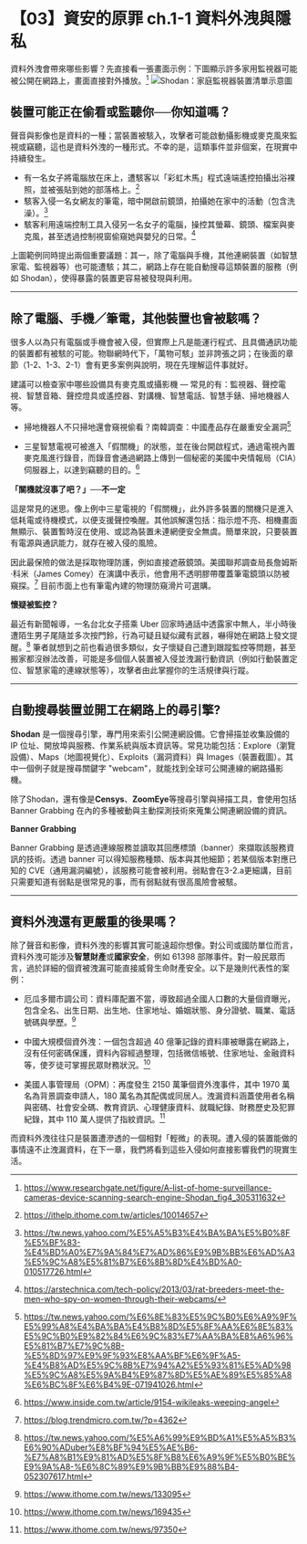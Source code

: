 # 【03】資安的原罪 ch.1-1 資料外洩與隱私

資料外洩會帶來哪些影響？先直接看一張畫面示例：下圖顯示許多家用監視器可能被公開在網路上，畫面直接對外播放。[^1]
![Shodan：家庭監視器裝置清單示意圖](https://www.researchgate.net/publication/305311632/figure/fig4/AS:457311299870720@1486042918098/A-list-of-home-surveillance-cameras-device-scanning-search-engine-Shodan.png)

## 裝置可能正在偷看或監聽你──你知道嗎？

聲音與影像也是資料的一種；當裝置被駭入，攻擊者可能啟動攝影機或麥克風來監視或竊聽，這也是資料外洩的一種形式。不幸的是，這類事件並非個案，在現實中持續發生。

* 有一名女子將電腦放在床上，遭駭客以「彩虹木馬」程式遠端遙控拍攝出浴裸照，並被張貼到她的部落格上。[^2]
* 駭客入侵一名女網友的筆電，暗中開啟前鏡頭，拍攝她在家中的活動（包含洗澡）。[^3]
* 駭客利用遠端控制工具入侵另一名女子的電腦，操控其螢幕、鏡頭、檔案與麥克風，甚至透過控制視窗偷窺她與嬰兒的日常。[^4]

上圖範例同時提出兩個重要議題：其一，除了電腦與手機，其他連網裝置（如智慧家電、監視器等）也可能遭駭；其二，網路上存在能自動搜尋這類裝置的服務（例如 Shodan），使得暴露的裝置更容易被發現與利用。

---

## 除了電腦、手機／筆電，其他裝置也會被駭嗎？

很多人以為只有電腦或手機會被入侵，但實際上凡是能運行程式、且具備通訊功能的裝置都有被駭的可能。物聯網時代下，「萬物可駭」並非誇張之詞；在後面的章節（1-2、1-3、2-1）會有更多案例與說明，現在先理解這件事就好。

建議可以檢查家中哪些設備具有麥克風或攝影機 — 常見的有：監視器、聲控電視、智慧音箱、聲控燈具或遙控器、對講機、智慧電話、智慧手錶、掃地機器人等。

- 掃地機器人不只掃地還會窺視偷看？南韓調查：中國產品存在嚴重安全漏洞[^5]

- 三星智慧電視可被進入「假關機」的狀態，並在後台開啟程式，通過電視內置麥克風進行錄音，而錄音會通過網路上傳到一個秘密的美國中央情報局（CIA）伺服器上，以達到竊聽的目的。[^6]

**「關機就沒事了吧？」──不一定**

這是常見的迷思。像上例中三星電視的「假關機」，此外許多裝置的關機只是進入低耗電或待機模式，以便支援聲控喚醒。其他誤解還包括：指示燈不亮、相機畫面無顯示、裝置暫時沒在使用、或認為裝置未連網便安全無虞。簡單來說，只要裝置有電源與通訊能力，就存在被入侵的風險。

因此最保險的做法是採取物理防護，例如直接遮蔽鏡頭。美國聯邦調查局長詹姆斯·科米（James Comey）在演講中表示，他會用不透明膠帶覆蓋筆電鏡頭以防被窺探。[^7] 目前市面上也有筆電內建的物理防窺滑片可選購。

**懷疑被監控？**

最近有新聞報導，一名台北女子搭乘 Uber 回家時通話中透露家中無人，半小時後遭陌生男子尾隨並多次按門鈴，行為可疑且疑似藏有武器，嚇得她在網路上發文提醒。[^8] 筆者就想到之前也看過很多類似，女子懷疑自己遭到跟蹤監控等問題，甚至搬家都沒辦法改善，可能是多個個人裝置被入侵並洩漏行動資訊（例如行動裝置定位、智慧家電的連線狀態等），攻擊者由此掌握你的生活規律與行蹤。

---

## 自動搜尋裝置並開工在網路上的尋引擎?

**Shodan** 是一個搜尋引擎，專門用來索引公開連網設備。它會掃描並收集設備的 IP 位址、開放埠與服務、作業系統與版本資訊等。常見功能包括：Explore（瀏覽設備）、Maps（地圖視覺化）、Exploits（漏洞資料）與 Images（裝置截圖）。其中一個例子就是搜尋關鍵字 "webcam"，就能找到全球可公開連線的網路攝影機。

除了Shodan，還有像是**Censys**、**ZoomEye**等搜尋引擎與掃描工具，會使用包括 Banner Grabbing 在內的多種被動與主動探測技術來蒐集公開連網設備的資訊。

**Banner Grabbing**

Banner Grabbing 是透過連線服務並讀取其回應標頭（banner）來擷取該服務資訊的技術。透過 banner 可以得知服務種類、版本與其他細節；若某個版本對應已知的 CVE（通用漏洞編號），該服務可能會被利用。弱點會在3-2.a更細講，目前只需要知道有弱點是很常見的事，而有弱點就有很高風險會被駭。

---

## 資料外洩還有更嚴重的後果嗎？

除了聲音和影像，資料外洩的影響其實可能遠超你想像。對公司或國防單位而言，資料外洩可能涉及**智慧財產**或**國家安全**，例如 61398 部隊事件。對一般民眾而言，過於詳細的個資被洩漏可能直接威脅生命財產安全。以下是幾則代表性的案例：

- 厄瓜多爾市調公司：資料庫配置不當，導致超過全國人口數的大量個資曝光，包含全名、出生日期、出生地、住家地址、婚姻狀態、身分證號、職業、電話號碼與學歷。[^9]

- 中國大規模個資外洩：一個包含超過 40 億筆記錄的資料庫被曝露在網路上，沒有任何密碼保護，資料內容經過整理，包括微信帳號、住家地址、金融資料等，使歹徒可掌握民眾財務狀況。[^10]

- 美國人事管理局（OPM）：再度發生 2150 萬筆個資外洩事件，其中 1970 萬名為背景調查申請人，180 萬名為其配偶或同居人。洩漏資料涵蓋使用者名稱與密碼、社會安全碼、教育資訊、心理健康資料、就職紀錄、財務歷史及犯罪紀錄，其中 110 萬人提供了指紋資訊。[^11]

而資料外洩往往只是裝置遭滲透的一個相對「輕微」的表現。遭入侵的裝置能做的事情遠不止洩漏資料，在下一章，我們將看到這些入侵如何直接影響我們的現實生活。


[^1]: https://www.researchgate.net/figure/A-list-of-home-surveillance-cameras-device-scanning-search-engine-Shodan_fig4_305311632
[^2]: https://ithelp.ithome.com.tw/articles/10014657
[^3]: https://tw.news.yahoo.com/%E5%A5%B3%E4%BA%BA%E5%B0%8F%E5%BF%83-%E4%BD%A0%E7%9A%84%E7%AD%86%E9%9B%BB%E6%AD%A3%E5%9C%A8%E5%81%B7%E6%8B%8D%E4%BD%A0-010517726.html
[^4]: https://arstechnica.com/tech-policy/2013/03/rat-breeders-meet-the-men-who-spy-on-women-through-their-webcams/
[^5]: https://tw.news.yahoo.com/%E6%8E%83%E5%9C%B0%E6%A9%9F%E5%99%A8%E4%BA%BA%E4%B8%8D%E5%8F%AA%E6%8E%83%E5%9C%B0%E9%82%84%E6%9C%83%E7%AA%BA%E8%A6%96%E5%81%B7%E7%9C%8B-%E5%8D%97%E9%9F%93%E8%AA%BF%E6%9F%A5-%E4%B8%AD%E5%9C%8B%E7%94%A2%E5%93%81%E5%AD%98%E5%9C%A8%E5%9A%B4%E9%87%8D%E5%AE%89%E5%85%A8%E6%BC%8F%E6%B4%9E-071941026.html
[^6]: https://www.inside.com.tw/article/9154-wikileaks-weeping-angel
[^7]: https://blog.trendmicro.com.tw/?p=4362
[^8]: https://tw.news.yahoo.com/%E5%A6%99%E9%BD%A1%E5%A5%B3%E6%90%ADuber%E8%BF%94%E5%AE%B6-%E7%A8%B1%E9%81%AD%E5%8F%B8%E6%A9%9F%E5%B0%BE%E9%9A%A8-%E6%8C%89%E9%9B%BB%E9%88%B4-052307617.html
[^9]: https://www.ithome.com.tw/news/133095
[^10]: https://www.ithome.com.tw/news/169435
[^11]: https://www.ithome.com.tw/news/97350

